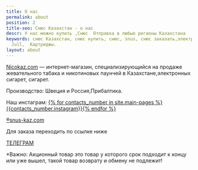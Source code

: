 ```yaml
---
title: О нас
permalink: about
position: 2
title-seo: Снюс Казахстан - о нас
descr: У нас можно купить ,Снюс  Отправка в любые регионы Казахстана
keywords: снюс Казахстан, снюс купить, снюс, snus, снюс заказать,электронные сигареты,сигареты,
  Jull,  Картриджы.
layout: about
---
```


[Nicokaz.com](http://nicokaz.com) — интернет-магазин, специализирующийся на продаже жевательного табака и никотиновых паунчей в Казахстане,электронных сигарет, сигарет.

Производство: Швеция и Россия,Прибалтика.<br>

Наш инстаграм: <a href="//www.instagram.com/{% for contacts_number in site.main-pages %}{{contacts_number.instagram}}{% endfor %}/">{% for contacts_number in site.main-pages %}{{contacts_number.instagram}}{% endfor %}</a>

[&#174;snus-kaz.com](http://snuskaz.com/)

Для заказа переходить по ссылке ниже

[ТЕЛЕГРАМ](https://t.me/Tabachnik_kz)

*Важно: Акционный товар это товар у которого срок подходит к концу или уже вышел, такой товар возврату и обмену не подлежит!
